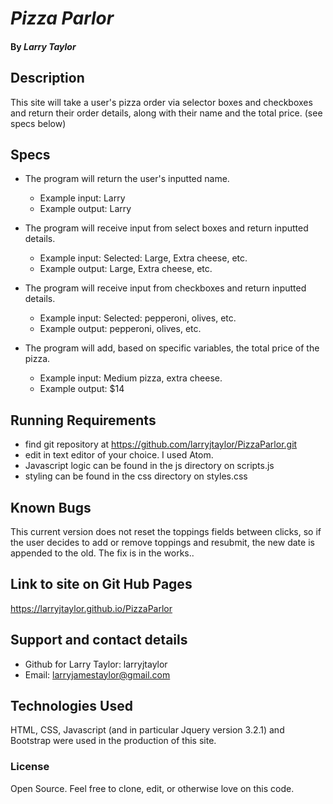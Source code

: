# _Pizza Parlor_


#### By _**Larry Taylor**_

## Description

This site will take a user's pizza order via selector boxes and checkboxes and return their order details, along with their name and the total price. (see specs below)

## Specs

* The program will return the user's inputted name.
    * Example input: Larry
    * Example output: Larry
* The program will receive input from select boxes and return inputted details.
    * Example input: Selected: Large, Extra cheese, etc.
    * Example output: Large, Extra cheese, etc.

* The program will receive input from checkboxes and return inputted details.
    * Example input: Selected: pepperoni, olives, etc.
    * Example output: pepperoni, olives, etc.

* The program will add, based on specific variables, the total price of the pizza.
   * Example input: Medium pizza, extra cheese.
   * Example output: $14


## Running Requirements

* find git repository at https://github.com/larryjtaylor/PizzaParlor.git
* edit in text editor of your choice. I used Atom.
* Javascript logic can be found in the js directory on scripts.js
* styling can be found in the css directory on styles.css

## Known Bugs

This current version does not reset the toppings fields between clicks, so if the user decides to add or remove toppings and resubmit, the new date is appended to the old. The fix is in the works..

## Link to site on Git Hub Pages

https://larryjtaylor.github.io/PizzaParlor

## Support and contact details

* Github for Larry Taylor: larryjtaylor
* Email: larryjamestaylor@gmail.com

## Technologies Used

HTML, CSS, Javascript (and in particular Jquery version 3.2.1) and Bootstrap were used in the production of this site.

### License

Open Source. Feel free to clone, edit, or otherwise love on this code.
